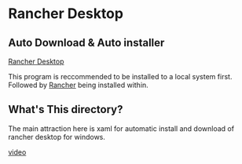 # Rancher Desktop 

## Auto Download & Auto installer

[Rancher Desktop](https://docs.rancherdesktop.io/)

This program is reccommended to be installed to a local system first. Followed by [Rancher](https://www.rancher.com/quick-start) being installed within.

## What's This directory? 
The main attraction here is xaml for automatic install and download of rancher desktop for windows. 

[video](https://youtu.be/NkRUeoUxYOk)